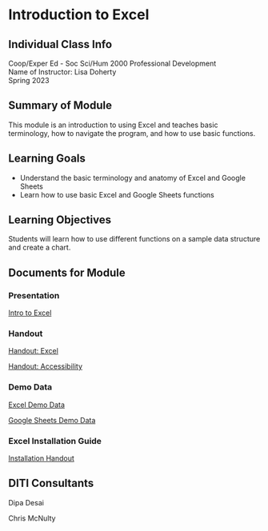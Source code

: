 # Introduction to Excel

## Individual Class Info
Coop/Exper Ed - Soc Sci/Hum 2000 Professional Development
<br>
Name of Instructor: Lisa Doherty
<br>
Spring 2023
<br>

## Summary of Module
This module is an introduction to using Excel and teaches basic terminology, how to navigate the program, and how to use basic functions.

## Learning Goals
- Understand the basic terminology and anatomy of Excel and Google Sheets
- Learn how to use basic Excel and Google Sheets functions

## Learning Objectives
Students will learn how to use different functions on a sample data structure and create a chart. 

## Documents for Module

### Presentation

[Intro to Excel](https://github.com/NULabNortheastern/digitalassignmentshowcase/blob/master/data-management/sp23-doherty-eesh-excel/Introduction_to_Excel_GoogleSheets_presentation.pdf) 

###  Handout 

[Handout: Excel](https://github.com/NULabNortheastern/digitalassignmentshowcase/blob/master/handouts/data-management/Handout-Excel.pdf)

[Handout: Accessibility](https://github.com/NULabNortheastern/digitalassignmentshowcase/blob/master/handouts/Accessibility.pdf)

### Demo Data

[Excel Demo Data](https://github.com/NULabNortheastern/digitalassignmentshowcase/blob/master/data-management/sp23-doherty-eesh-excel/Excel_Demo_Data.xlsx)

[Google Sheets Demo Data](https://docs.google.com/spreadsheets/d/1oRgdkRt-uAIuZRO6p9lnCpRe-D4eLRE1EVtgIz9cLWM/edit?usp=sharing)

### Excel Installation Guide 

[Installation Handout](https://github.com/NULabNortheastern/digitalassignmentshowcase/blob/master/handouts/data-management/Handout-Installing_Excel.pdf)

## DITI Consultants
Dipa Desai

Chris McNulty
